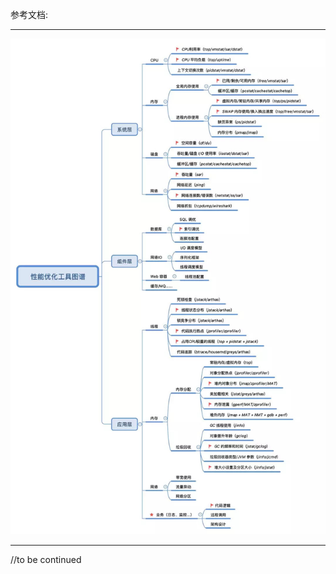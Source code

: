 参考文档:

[1]:https://mp.weixin.qq.com/s/snQ3T86usv4rXz0MMQvFfQ "如何回答性能优化的问题"
[2]:https://developer.aliyun.com/article/727625?spm=a1z389.11499242.0.0.65452413sXgCrU&utm_content=g_1000088583 "常见调优思路有哪些？"

---

![性能优化工具图谱](../pics/性能优化工具图谱.jpg)

---

//to be continued